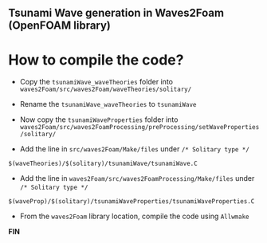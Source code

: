 ## Tsunami Wave generation in Waves2Foam (OpenFOAM library)

# How to compile the code?

- Copy the `tsunamiWave_waveTheories` folder into `waves2Foam/src/waves2Foam/waveTheories/solitary/`
- Rename the `tsunamiWave_waveTheories` to `tsunamiWave`

- Now copy the `tsunamiWaveProperties` folder into `waves2Foam/src/waves2FoamProcessing/preProcessing/setWaveProperties/solitary/`

- Add the line in `src/waves2Foam/Make/files` under `/* Solitary type */`
```
$(waveTheories)/$(solitary)/tsunamiWave/tsunamiWave.C
```
- Add the line in `waves2Foam/src/waves2FoamProcessing/Make/files` under `/* Solitary type */`
```
$(waveProp)/$(solitary)/tsunamiWaveProperties/tsunamiWaveProperties.C
```

- From the `waves2Foam` library location, compile the code using `Allwmake`

**FIN**